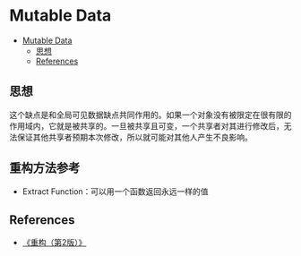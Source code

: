 # Mutable Data


<!-- TOC -->

- [Mutable Data](#mutable-data)
    - [思想](#思想)
    - [References](#references)

<!-- /TOC -->


## 思想
这个缺点是和全局可见数据缺点共同作用的。如果一个对象没有被限定在很有限的作用域内，它就是被共享的。一旦被共享且可变，一个共享者对其进行修改后，无法保证其他共享者预期本次修改，所以就可能对其他人产生不良影响。


## 重构方法参考
* Extract Function：可以用一个函数返回永远一样的值


## References
* [《重构（第2版）》](https://book.douban.com/subject/33400354/)
